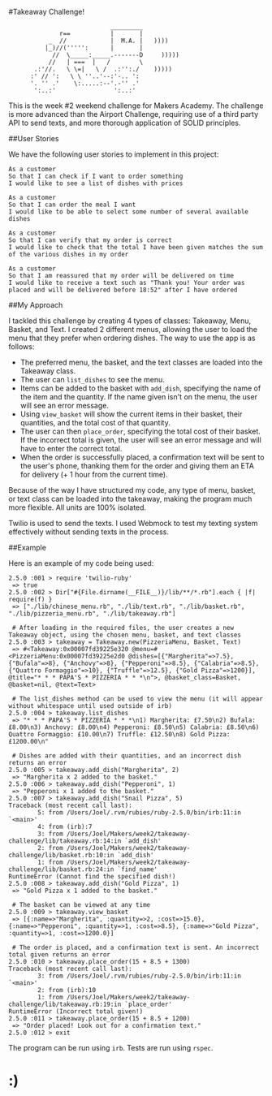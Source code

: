 #Takeaway Challenge!
```
                            _________
              r==           |       |
           _  //            |  M.A. |   ))))
          |_)//(''''':      |       |
            //  \_____:_____.-------D     )))))
           //   | ===  |   /        \
       .:'//.   \ \=|   \ /  .:'':./    )))))
      :' // ':   \ \ ''..'--:'-.. ':
      '. '' .'    \:.....:--'.-'' .'
       ':..:'                ':..:'

 ```

This is the week #2 weekend challenge for Makers Academy. The challenge is more advanced than the Airport Challenge, requiring use of a third party API to send texts, and more thorough application of SOLID principles.

##User Stories

We have the following user stories to implement in this project:

```
As a customer
So that I can check if I want to order something
I would like to see a list of dishes with prices

As a customer
So that I can order the meal I want
I would like to be able to select some number of several available dishes

As a customer
So that I can verify that my order is correct
I would like to check that the total I have been given matches the sum of the various dishes in my order

As a customer
So that I am reassured that my order will be delivered on time
I would like to receive a text such as "Thank you! Your order was placed and will be delivered before 18:52" after I have ordered
```

##My Approach

I tackled this challenge by creating 4 types of classes: Takeaway, Menu, Basket, and Text. I created 2 different menus, allowing the user to load the menu that they prefer when ordering dishes. The way to use the app is as follows:
* The preferred menu, the basket, and the text classes are loaded into the Takeaway class.
* The user can `list_dishes` to see the menu.
* Items can be added to the basket with `add_dish`, specifying the name of the item and the quantity. If the name given isn't on the menu, the user will see an error message.
* Using `view_basket` will show the current items in their basket, their quantities, and the total cost of that quantity.
* The user can then `place_order`, specifying the total cost of their basket. If the incorrect total is given, the user will see an error message and will have to enter the correct total.
* When the order is successfully placed, a confirmation text will be sent to the user's phone, thanking them for the order and giving them an ETA for delivery (+ 1 hour from the current time).

Because of the way I have structured my code, any type of menu, basket, or text class can be loaded into the takeaway, making the program much more flexible. All units are 100% isolated.

Twilio is used to send the texts. I used Webmock to test my texting system effectively without sending texts in the process.

##Example

Here is an example of my code being used:

```
2.5.0 :001 > require 'twilio-ruby'
 => true
2.5.0 :002 > Dir["#{File.dirname(__FILE__)}/lib/**/*.rb"].each { |f| require(f) }
 => ["./lib/chinese_menu.rb", "./lib/text.rb", "./lib/basket.rb", "./lib/pizzeria_menu.rb", "./lib/takeaway.rb"]

 # After loading in the required files, the user creates a new Takeaway object, using the chosen menu, basket, and text classes
2.5.0 :003 > takeaway = Takeaway.new(PizzeriaMenu, Basket, Text)
 => #<Takeaway:0x00007fd39225e320 @menu=#<PizzeriaMenu:0x00007fd39225e2d0 @dishes=[{"Margherita"=>7.5}, {"Bufala"=>8}, {"Anchovy"=>8}, {"Pepperoni"=>8.5}, {"Calabria"=>8.5}, {"Quattro Formaggio"=>10}, {"Truffle"=>12.5}, {"Gold Pizza"=>1200}], @title="* * * PAPA'S * PIZZERIA * * *\n">, @basket_class=Basket, @basket=nil, @text=Text>

 # The list_dishes method can be used to view the menu (it will appear without whitespace until used outside of irb)
2.5.0 :004 > takeaway.list_dishes
 => "* * * PAPA'S * PIZZERIA * * *\n1) Margherita: £7.50\n2) Bufala: £8.00\n3) Anchovy: £8.00\n4) Pepperoni: £8.50\n5) Calabria: £8.50\n6) Quattro Formaggio: £10.00\n7) Truffle: £12.50\n8) Gold Pizza: £1200.00\n"

 # Dishes are added with their quantities, and an incorrect dish returns an error
2.5.0 :005 > takeaway.add_dish("Margherita", 2)
 => "Margherita x 2 added to the basket."
2.5.0 :006 > takeaway.add_dish("Pepperoni", 1)
 => "Pepperoni x 1 added to the basket."
2.5.0 :007 > takeaway.add_dish("Snail Pizza", 5)
Traceback (most recent call last):
        5: from /Users/Joel/.rvm/rubies/ruby-2.5.0/bin/irb:11:in `<main>'
        4: from (irb):7
        3: from /Users/Joel/Makers/week2/takeaway-challenge/lib/takeaway.rb:14:in `add_dish'
        2: from /Users/Joel/Makers/week2/takeaway-challenge/lib/basket.rb:10:in `add_dish'
        1: from /Users/Joel/Makers/week2/takeaway-challenge/lib/basket.rb:24:in `find_name'
RuntimeError (Cannot find the specified dish!)
2.5.0 :008 > takeaway.add_dish("Gold Pizza", 1)
 => "Gold Pizza x 1 added to the basket."

 # The basket can be viewed at any time
2.5.0 :009 > takeaway.view_basket
 => [{:name=>"Margherita", :quantity=>2, :cost=>15.0}, {:name=>"Pepperoni", :quantity=>1, :cost=>8.5}, {:name=>"Gold Pizza", :quantity=>1, :cost=>1200.0}]

 # The order is placed, and a confirmation text is sent. An incorrect total given returns an error
2.5.0 :010 > takeaway.place_order(15 + 8.5 + 1300)
Traceback (most recent call last):
        3: from /Users/Joel/.rvm/rubies/ruby-2.5.0/bin/irb:11:in `<main>'
        2: from (irb):10
        1: from /Users/Joel/Makers/week2/takeaway-challenge/lib/takeaway.rb:19:in `place_order'
RuntimeError (Incorrect total given!)
2.5.0 :011 > takeaway.place_order(15 + 8.5 + 1200)
 => "Order placed! Look out for a confirmation text."
2.5.0 :012 > exit
```

The program can be run using `irb`. Tests are run using `rspec`.

:)
===========
